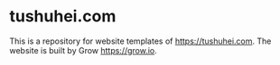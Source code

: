 # tushuhei.com
This is a repository for website templates of https://tushuhei.com.
The website is built by Grow https://grow.io.
